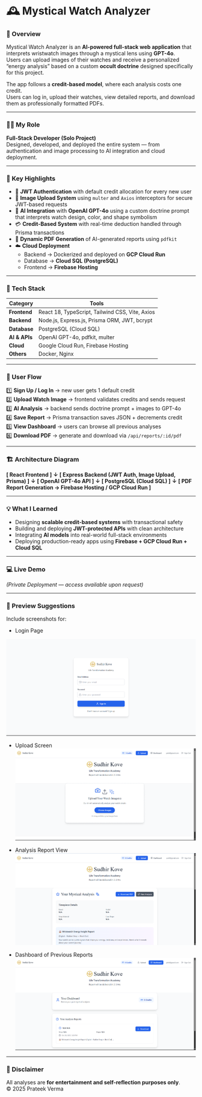 # 🕰️ Mystical Watch Analyzer

### 🚀 Overview  
Mystical Watch Analyzer is an **AI-powered full-stack web application** that interprets wristwatch images through a mystical lens using **GPT-4o**.  
Users can upload images of their watches and receive a personalized “energy analysis” based on a custom **occult doctrine** designed specifically for this project.  

The app follows a **credit-based model**, where each analysis costs one credit.  
Users can log in, upload their watches, view detailed reports, and download them as professionally formatted PDFs.

---

### 👨‍💻 My Role  
**Full-Stack Developer (Solo Project)**  
Designed, developed, and deployed the entire system — from authentication and image processing to AI integration and cloud deployment.

---

### 🧠 Key Highlights  
- 🔐 **JWT Authentication** with default credit allocation for every new user  
- 📸 **Image Upload System** using `multer` and `Axios` interceptors for secure JWT-based requests  
- 🤖 **AI Integration** with **OpenAI GPT-4o** using a custom doctrine prompt that interprets watch design, color, and shape symbolism  
- 💳 **Credit-Based System** with real-time deduction handled through Prisma transactions  
- 📄 **Dynamic PDF Generation** of AI-generated reports using `pdfkit`  
- ☁️ **Cloud Deployment**  
  - Backend → Dockerized and deployed on **GCP Cloud Run**  
  - Database → **Cloud SQL (PostgreSQL)**  
  - Frontend → **Firebase Hosting**

---

### 🧩 Tech Stack  

| Category | Tools |
|-----------|-------|
| **Frontend** | React 18, TypeScript, Tailwind CSS, Vite, Axios |
| **Backend** | Node.js, Express.js, Prisma ORM, JWT, bcrypt |
| **Database** | PostgreSQL (Cloud SQL) |
| **AI & APIs** | OpenAI GPT-4o, pdfkit, multer |
| **Cloud** | Google Cloud Run, Firebase Hosting |
| **Others** | Docker, Nginx |

---

### 🔄 User Flow  

1️⃣ **Sign Up / Log In** → new user gets 1 default credit  
2️⃣ **Upload Watch Image** → frontend validates credits and sends request  
3️⃣ **AI Analysis** → backend sends doctrine prompt + images to GPT-4o  
4️⃣ **Save Report** → Prisma transaction saves JSON + decrements credit  
5️⃣ **View Dashboard** → users can browse all previous analyses  
6️⃣ **Download PDF** → generate and download via `/api/reports/:id/pdf`

---

### 🏗️ Architecture Diagram  

**[ React Frontend ]**
**↓**
**[ Express Backend (JWT Auth, Image Upload, Prisma) ]**
**↓**
**[ OpenAI GPT-4o API ]**
**↓**
**[ PostgreSQL (Cloud SQL) ]**
**↓**
**[ PDF Report Generation → Firebase Hosting / GCP Cloud Run ]**


---

### 💡 What I Learned  
- Designing **scalable credit-based systems** with transactional safety  
- Building and deploying **JWT-protected APIs** with clean architecture  
- Integrating **AI models** into real-world full-stack environments  
- Deploying production-ready apps using **Firebase + GCP Cloud Run + Cloud SQL**

---

### 💻 Live Demo  
*(Private Deployment — access available upon request)*

---

### 📸 Preview Suggestions  
Include screenshots for:  
- Login Page  

![alt text](image.png)

- Upload Screen  
![alt text](image-1.png)

- Analysis Report View  
![alt text](image-2.png)

- Dashboard of Previous Reports  
![alt text](image-3.png)

---

### 🧾 Disclaimer  
All analyses are **for entertainment and self-reflection purposes only**.  
© 2025 Prateek Verma
